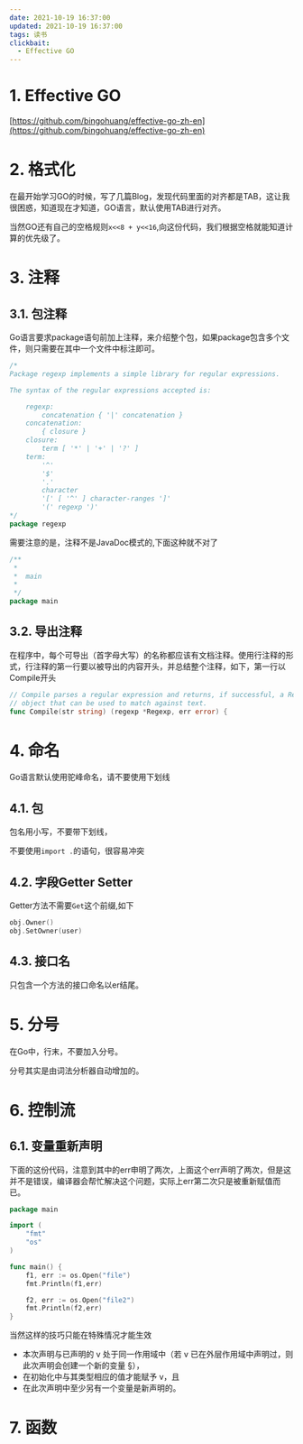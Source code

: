 ```yaml
---
date: 2021-10-19 16:37:00
updated: 2021-10-19 16:37:00
tags: 读书
clickbait:
  - Effective GO
---
```




# 1. Effective GO

[https://github.com/bingohuang/effective-go-zh-en](https://github.com/bingohuang/effective-go-zh-en)

# 2. 格式化

在最开始学习GO的时候，写了几篇Blog，发现代码里面的对齐都是TAB，这让我很困惑，知道现在才知道，GO语言，默认使用TAB进行对齐。

当然GO还有自己的空格规则`x<<8 + y<<16`,向这份代码，我们根据空格就能知道计算的优先级了。



# 3. 注释

## 3.1. 包注释

Go语言要求package语句前加上注释，来介绍整个包，如果package包含多个文件，则只需要在其中一个文件中标注即可。



```go
/*
Package regexp implements a simple library for regular expressions.

The syntax of the regular expressions accepted is:

	regexp:
		concatenation { '|' concatenation }
	concatenation:
		{ closure }
	closure:
		term [ '*' | '+' | '?' ]
	term:
		'^'
		'$'
		'.'
		character
		'[' [ '^' ] character-ranges ']'
		'(' regexp ')'
*/
package regexp
```

<!-- more -->

需要注意的是，注释不是JavaDoc模式的,下面这种就不对了

```go
/**
 *
 *  main
 *
 */
package main
```

## 3.2. 导出注释

在程序中，每个可导出（首字母大写）的名称都应该有文档注释。使用行注释的形式，行注释的第一行要以被导出的内容开头，并总结整个注释，如下，第一行以Compile开头

```go
// Compile parses a regular expression and returns, if successful, a Regexp
// object that can be used to match against text.
func Compile(str string) (regexp *Regexp, err error) {
```



# 4. 命名

Go语言默认使用驼峰命名，请不要使用下划线

## 4.1. 包

包名用小写，不要带下划线，

不要使用`import .`的语句，很容易冲突

## 4.2. 字段Getter Setter

Getter方法不需要`Get`这个前缀,如下

```go
obj.Owner()
obj.SetOwner(user)
```



## 4.3. 接口名

只包含一个方法的接口命名以er结尾。



# 5. 分号

在Go中，行末，不要加入分号。

分号其实是由词法分析器自动增加的。



# 6. 控制流

## 6.1.  变量重新声明

下面的这份代码，注意到其中的err申明了两次，上面这个err声明了两次，但是这并不是错误，编译器会帮忙解决这个问题，实际上err第二次只是被重新赋值而已。

```go
package main

import (
	"fmt"
	"os"
)

func main() {
	f1, err := os.Open("file")
	fmt.Println(f1,err)

	f2, err := os.Open("file2")
	fmt.Println(f2,err)
}

```

当然这样的技巧只能在特殊情况才能生效

- 本次声明与已声明的 v 处于同一作用域中（若 v 已在外层作用域中声明过，则此次声明会创建一个新的变量 §），
- 在初始化中与其类型相应的值才能赋予 v，且
- 在此次声明中至少另有一个变量是新声明的。



# 7. 函数



























